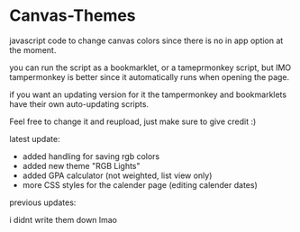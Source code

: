 # Canvas-Themes
javascript code to change canvas colors since there is no in app option at the moment.

you can run the script as a bookmarklet, or a tameprmonkey script, but IMO tampermonkey is better since it automatically runs when opening the page.

if you want an updating version for it the tampermonkey and bookmarklets have their own auto-updating scripts.

Feel free to change it and reupload, just make sure to give credit :)

latest update:
- added handling for saving rgb colors
- added new theme "RGB Lights"
- added GPA calculator (not weighted, list view only)
- more CSS styles for the calender page (editing calender dates)

previous updates:

i didnt write them down lmao
